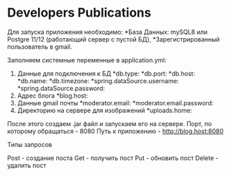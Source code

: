# Developers Publications
Для запуска приложения необходимо:
*База Данных: mySQL8 или Postgre 11/12 (работающий сервер с пустой БД),
*Зарегистрированный пользователь в gmail.

Заполняем системные переменные в application.yml:
1. Данные для подключения к БД
*db.type:
*db.port:
*db.host:
*db.name:
*db.timezone:
*spring.dataSource.username:
*spring.dataSource.password:
2. Адрес блога
*blog.host:
3. Данные gmail почты
*moderator.email:
*moderator.email.password:
4. Директорию на сервере для изображений
*uploads.home:

После этого создаем .jar файл и запускаем его на сервере.
Порт, по которому обращаться - 8080
Путь к приложению - http://blog.host:8080


Типы запросов

Post - создание поста
Get - получить пост
Put - обновить пост
Delete - удалить пост